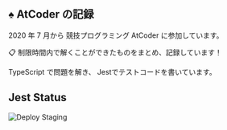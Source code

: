 ## :spades: AtCoder の記録

2020 年 7 月から 競技プログラミング AtCoder に参加しています。

:clipboard: 制限時間内で解くことができたものをまとめ、記録しています！

TypeScript で問題を解き、 Jestでテストコードを書いています。

## Jest Status
![Deploy Staging](https://github.com/kazuki-komori/AtCoder_record/workflows/Jest%20Testing/badge.svg?branch=master)
